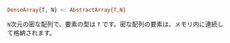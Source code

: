 ```julia
DenseArray{T, N} <: AbstractArray{T,N}
```

`N`次元の密な配列で、要素の型は `T` です。密な配列の要素は、メモリ内に連続して格納されます。
